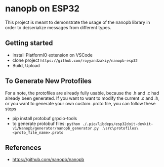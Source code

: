 # nanopb on ESP32

This project is meant to demonstrate the usage of the nanopb library in order to de/serialize messages from different types.

## Getting started

- Install PlatformIO extension on VSCode
- clone project `https://github.com/royyandzakiy/nanopb-esp32`
- Build, Upload

## To Generate New Protofiles
For a note, the protofiles are already fully usable, because the .h and .c had already been generated. If you want to want to modify the current .c and .h, or you want to generate your own custom .proto file, you can follow these steps

- pip install protobuf grpcio-tools
- to generate protobuf files:
`python ./.pio/libdeps/esp32doit-devkit-v1/Nanopb/generator/nanopb_generator.py .\src\protofiles\<proto_file_name>.proto`

## References
- https://github.com/nanopb/nanopb